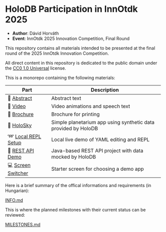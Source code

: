 # HoloDB Participation in InnOtdk 2025

- **Author**: Dávid Horváth
- **Event**: InnOtdk 2025 Innovation Competition, Final Round

This repository contains all materials intended to be presented
at the final round of the 2025 InnOtdk Innovation Competition.

All direct content in this repository is dedicated to the public domain under the
[CC0 1.0 Universal](https://creativecommons.org/publicdomain/zero/1.0/legalcode)
license.

This is a monorepo containing the following materials:

| Part | Description |
| --- | --- |
|  :scroll: [Abstract](abstract/) | Abstract text |
| :movie_camera: [Video](video/) | Video animations and speech text |
| :blue_book: [Brochure](brochure/) | Brochure for printing |
| :stars: [HoloSky](holosky/) | Simple planetarium app using synthetic data provided by HoloDB |
| :loop: [Local REPL Setup](local-repl-setup/) | Local live demo of YAML editing and REPL |
| :link: [REST API Demo](rest-demo/) | Java-based REST API project with data mocked by HoloDB |
| :computer: [Screen Switcher](screen-switcher/) | Starter screen for choosing a demo app |

Here is a brief summary of the offical informations and requirements (in Hungarian):

[INFO.md](INFO.md)

This is where the planned milestones with their current status can be reviewed:

[MILESTONES.md](MILESTONES.md)
